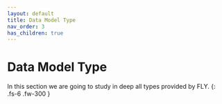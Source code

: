 ```yaml
---
layout: default
title: Data Model Type
nav_order: 3
has_children: true
---
```


# Data Model Type

In this section we are going to study in deep all types provided by FLY.
{: .fs-6 .fw-300 }
